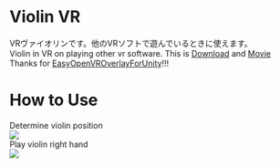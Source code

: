 # Violin VR
VRヴァイオリンです。他のVRソフトで遊んでいるときに使えます。  
Violin in VR on playing other vr software. This is [Download](https://github.com/rn9dfj3/violin_vr/releases) and [Movie](https://youtu.be/tB_9d1iBAqc)  
Thanks for [EasyOpenVROverlayForUnity](https://sabowl.sakura.ne.jp/gpsnmeajp/unity/EasyOpenVROverlayForUnity/)!!!  
# How to Use
Determine violin position  
![](https://github.com/rn9dfj3/violin_vr/blob/master/figure1.png)  
Play violin right hand  
![](https://github.com/rn9dfj3/violin_vr/blob/master/figure2.png)
